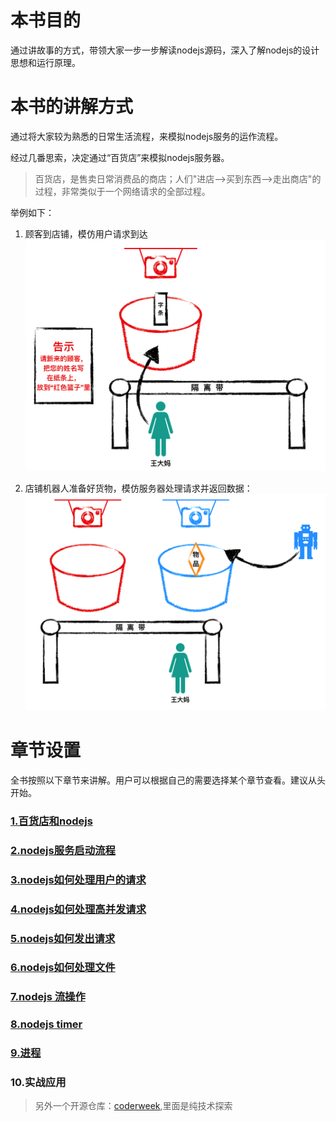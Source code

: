 # 本书目的
通过讲故事的方式，带领大家一步一步解读nodejs源码，深入了解nodejs的设计思想和运行原理。

# 本书的讲解方式

通过将大家较为熟悉的日常生活流程，来模拟nodejs服务的运作流程。

经过几番思索，决定通过“百货店”来模拟nodejs服务器。

>百货店，是售卖日常消费品的商店；人们"进店-->买到东西-->走出商店"的过程，非常类似于一个网络请求的全部过程。

举例如下：

1. 顾客到店铺，模仿用户请求到达
![alt 隔离带+告示牌+红色篮子](./img/putNote.png)

2. 店铺机器人准备好货物，模仿服务器处理请求并返回数据：
![alt 机器人把东西放进蓝色篮子](./img/robotFetchGood.png)

# 章节设置

全书按照以下章节来讲解。用户可以根据自己的需要选择某个章节查看。建议从头开始。

### [1.百货店和nodejs](./1.storeAndNodejs.md)

### [2.nodejs服务启动流程](./2.nodejsServerStartup.md)

### [3.nodejs如何处理用户的请求](./3.handleRequest.md)

### [4.nodejs如何处理高并发请求](./4.handleConcurrentReqs.md)

### [5.nodejs如何发出请求](./5.clientRequest.md)

### [6.nodejs如何处理文件](./6.fs.md)

### [7.nodejs 流操作](./7.stream.md)

### [8.nodejs timer](./8.timer.md)
### [9.进程](./9.process.md)
### 10.实战应用

> 另外一个开源仓库：[coderweek](https://github.com/coderweek/coderweek.github.io),里面是纯技术探索